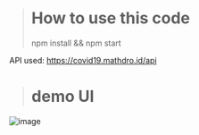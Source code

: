 > # How to use this code
> npm install && npm start

API used: https://covid19.mathdro.id/api

> # demo UI
![image](https://user-images.githubusercontent.com/57058475/198855401-a0f970c9-8be0-4a65-a233-d3e74b759a07.png)

